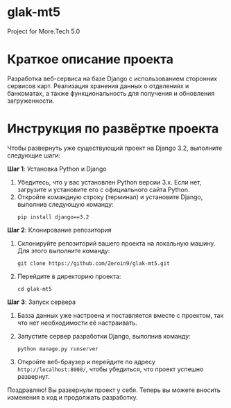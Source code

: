 # glak-mt5
Project for More.Tech 5.0

# Краткое описание проекта
Разработка веб-сервиса на базе Django с использованием сторонних сервисов карт. Реализация хранения данных о отделениях и банкоматах, а также функциональность для получения и обновления загруженности.

# Инструкция по развёртке проекта

Чтобы развернуть уже существующий проект на Django 3.2, выполните следующие шаги:

**Шаг 1**: Установка Python и Django
1. Убедитесь, что у вас установлен Python версии 3.x. Если нет, загрузите и установите его с официального сайта Python.
2. Откройте командную строку (терминал) и установите Django, выполнив следующую команду:
   ```
   pip install django==3.2
   ```

**Шаг 2**: Клонирование репозитория
1. Склонируйте репозиторий вашего проекта на локальную машину. Для этого выполните команду:
   ```
   git clone https://github.com/Zeroin9/glak-mt5.git
   ```

2. Перейдите в директорию проекта:
   ```
   cd glak-mt5
   ```

**Шаг 3**: Запуск сервера
1. Базза данных уже настроена и поставляется вместе с проектом, так что нет необходимости её настраивать.

2. Запустите сервер разработки Django, выполнив команду:
   ```
   python manage.py runserver
   ```

3. Откройте веб-браузер и перейдите по адресу `http://localhost:8000/`, чтобы убедиться, что проект успешно развернут.

Поздравляю! Вы развернули проект у себя. Теперь вы можете вносить изменения в код и продолжать разработку.
